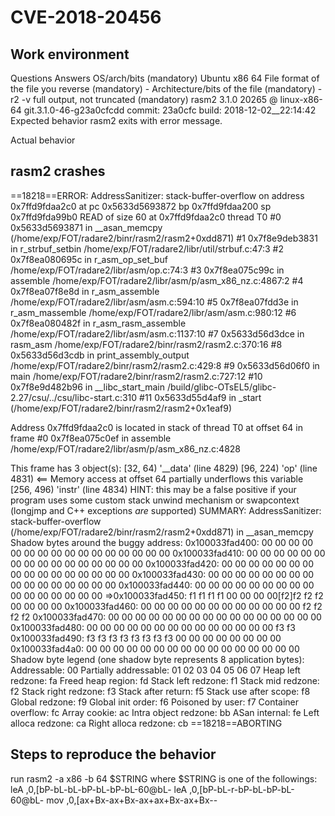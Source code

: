 # CVE-2018-20456

## Work environment
Questions	Answers
OS/arch/bits (mandatory)	Ubuntu x86 64
File format of the file you reverse (mandatory)	-
Architecture/bits of the file (mandatory)	-
r2 -v full output, not truncated (mandatory)	rasm2 3.1.0 20265 @ linux-x86-64 git.3.1.0-46-g23a0cfcdd commit: 23a0cfc build: 2018-12-02__22:14:42
Expected behavior
rasm2 exits with error message.

Actual behavior
## rasm2 crashes

==18218==ERROR: AddressSanitizer: stack-buffer-overflow on address 0x7ffd9fdaa2c0 at pc 0x5633d5693872 bp 0x7ffd9fdaa200 sp 0x7ffd9fda99b0
READ of size 60 at 0x7ffd9fdaa2c0 thread T0
    #0 0x5633d5693871 in __asan_memcpy (/home/exp/FOT/radare2/binr/rasm2/rasm2+0xdd871)
    #1 0x7f8e9deb3831 in r_strbuf_setbin /home/exp/FOT/radare2/libr/util/strbuf.c:47:3
    #2 0x7f8ea080695c in r_asm_op_set_buf /home/exp/FOT/radare2/libr/asm/op.c:74:3
    #3 0x7f8ea075c99c in assemble /home/exp/FOT/radare2/libr/asm/p/asm_x86_nz.c:4867:2
    #4 0x7f8ea07f8e8d in r_asm_assemble /home/exp/FOT/radare2/libr/asm/asm.c:594:10
    #5 0x7f8ea07fdd3e in r_asm_massemble /home/exp/FOT/radare2/libr/asm/asm.c:980:12
    #6 0x7f8ea080482f in r_asm_rasm_assemble /home/exp/FOT/radare2/libr/asm/asm.c:1137:10
    #7 0x5633d56d3dce in rasm_asm /home/exp/FOT/radare2/binr/rasm2/rasm2.c:370:16
    #8 0x5633d56d3cdb in print_assembly_output /home/exp/FOT/radare2/binr/rasm2/rasm2.c:429:8
    #9 0x5633d56d06f0 in main /home/exp/FOT/radare2/binr/rasm2/rasm2.c:727:12
    #10 0x7f8e9d482b96 in __libc_start_main /build/glibc-OTsEL5/glibc-2.27/csu/../csu/libc-start.c:310
    #11 0x5633d55d4af9 in _start (/home/exp/FOT/radare2/binr/rasm2/rasm2+0x1eaf9)

Address 0x7ffd9fdaa2c0 is located in stack of thread T0 at offset 64 in frame
    #0 0x7f8ea075c0ef in assemble /home/exp/FOT/radare2/libr/asm/p/asm_x86_nz.c:4828

  This frame has 3 object(s):
    [32, 64) '__data' (line 4829)
    [96, 224) 'op' (line 4831) <== Memory access at offset 64 partially underflows this variable
    [256, 496) 'instr' (line 4834)
HINT: this may be a false positive if your program uses some custom stack unwind mechanism or swapcontext
      (longjmp and C++ exceptions *are* supported)
SUMMARY: AddressSanitizer: stack-buffer-overflow (/home/exp/FOT/radare2/binr/rasm2/rasm2+0xdd871) in __asan_memcpy
Shadow bytes around the buggy address:
  0x100033fad400: 00 00 00 00 00 00 00 00 00 00 00 00 00 00 00 00
  0x100033fad410: 00 00 00 00 00 00 00 00 00 00 00 00 00 00 00 00
  0x100033fad420: 00 00 00 00 00 00 00 00 00 00 00 00 00 00 00 00
  0x100033fad430: 00 00 00 00 00 00 00 00 00 00 00 00 00 00 00 00
  0x100033fad440: 00 00 00 00 00 00 00 00 00 00 00 00 00 00 00 00
=>0x100033fad450: f1 f1 f1 f1 00 00 00 00[f2]f2 f2 f2 00 00 00 00
  0x100033fad460: 00 00 00 00 00 00 00 00 00 00 00 00 f2 f2 f2 f2
  0x100033fad470: 00 00 00 00 00 00 00 00 00 00 00 00 00 00 00 00
  0x100033fad480: 00 00 00 00 00 00 00 00 00 00 00 00 00 00 f3 f3
  0x100033fad490: f3 f3 f3 f3 f3 f3 f3 f3 00 00 00 00 00 00 00 00
  0x100033fad4a0: 00 00 00 00 00 00 00 00 00 00 00 00 00 00 00 00
Shadow byte legend (one shadow byte represents 8 application bytes):
  Addressable:           00
  Partially addressable: 01 02 03 04 05 06 07
  Heap left redzone:       fa
  Freed heap region:       fd
  Stack left redzone:      f1
  Stack mid redzone:       f2
  Stack right redzone:     f3
  Stack after return:      f5
  Stack use after scope:   f8
  Global redzone:          f9
  Global init order:       f6
  Poisoned by user:        f7
  Container overflow:      fc
  Array cookie:            ac
  Intra object redzone:    bb
  ASan internal:           fe
  Left alloca redzone:     ca
  Right alloca redzone:    cb
==18218==ABORTING


## Steps to reproduce the behavior
run rasm2 -a x86 -b 64 $STRING where $STRING is one of the followings:
leA ,0,[bP-bL-bL-bP-bL-bP-bL-60@bL-
leA ,0,[bP-bL-r-bP-bL-bP-bL-60@bL-
mov ,0,[ax+Bx-ax+Bx-ax+ax+Bx-ax+Bx--